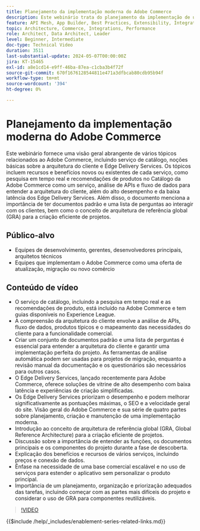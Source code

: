 ```yaml
---
title: Planejamento da implementação moderna do Adobe Commerce
description: Este webinário trata do planejamento da implementação de um sistema de comércio moderno, especificamente o Adobe Commerce, e inclui discussões sobre a fase de descoberta, serviços, arquitetura de referência global, práticas de desenvolvimento front-end e práticas recomendadas.
feature: API Mesh, App Builder, Best Practices, Extensibility, Integration
topic: Architecture, Commerce, Integrations, Performance
role: Architect, Data Architect, Leader
level: Beginner, Intermediate
doc-type: Technical Video
duration: 3511
last-substantial-update: 2024-05-07T00:00:00Z
jira: KT-15465
exl-id: a8e1cd14-e9ff-46ba-87ea-c1cba3b4f72f
source-git-commit: 670f1676128544811e471a3dfbcab80cdb95b94f
workflow-type: tm+mt
source-wordcount: '394'
ht-degree: 0%

---
```


# Planejamento da implementação moderna do Adobe Commerce

Este webinário fornece uma visão geral abrangente de vários tópicos relacionados ao Adobe Commerce, incluindo serviço de catálogo, noções básicas sobre a arquitetura do cliente e Edge Delivery Services.
&#x200B;Os tópicos incluem recursos e benefícios novos ou existentes de cada serviço, como pesquisa em tempo real e recomendações de produtos no Catálogo da Adobe Commerce como um serviço, análise de APIs e fluxo de dados para entender a arquitetura do cliente, além do alto desempenho e da baixa latência dos Edge Delivery Services. Além disso, o documento menciona a importância de ter documentos padrão e uma lista de perguntas ao interagir com os clientes, bem como o conceito de arquitetura de referência global (GRA) para a criação eficiente de projetos.

## Público-alvo

* Equipes de desenvolvimento, gerentes, desenvolvedores principais, arquitetos técnicos
* Equipes que implementam o Adobe Commerce como uma oferta de atualização, migração ou novo comércio

## Conteúdo de vídeo

* O serviço de catálogo, incluindo a pesquisa em tempo real e as recomendações de produto, está incluído na Adobe Commerce e tem guias disponíveis no Experience League.
* A compreensão da arquitetura do cliente envolve a análise de APIs, fluxo de dados, produtos típicos e o mapeamento das necessidades do cliente para a funcionalidade comercial.
* Criar um conjunto de documentos padrão e uma lista de perguntas é essencial para entender a arquitetura do cliente e garantir uma implementação perfeita do projeto.
As ferramentas de análise automática podem ser usadas para projetos de migração, enquanto a revisão manual da documentação e os questionários são necessários para outros casos.
* O Edge Delivery Services, lançado recentemente para Adobe Commerce, oferece soluções de vitrine de alto desempenho com baixa latência e experiências de criação simplificadas.
* Os Edge Delivery Services priorizam o desempenho e podem melhorar significativamente as pontuações máximas, o SEO e a velocidade geral do site.
Visão geral do Adobe Commerce e sua série de quatro partes sobre planejamento, criação e manutenção de uma implementação moderna.
* Introdução ao conceito de arquitetura de referência global (GRA, Global Reference Architecture) para a criação eficiente de projetos.
* Discussão sobre a importância de entender as funções, os documentos principais e os componentes do projeto durante a fase de descoberta.
* Explicação dos benefícios e recursos de vários serviços, incluindo preços e conexão de dados.
* Ênfase na necessidade de uma base comercial escalável e no uso de serviços para estender o aplicativo sem personalizar o produto principal.
* Importância de um planejamento, organização e priorização adequados das tarefas, incluindo começar com as partes mais difíceis do projeto e considerar o uso de GRA para componentes reutilizáveis.

>[!VIDEO](https://video.tv.adobe.com/v/3428987?learn=on)

{{$include /help/_includes/enablement-series-related-links.md}}
